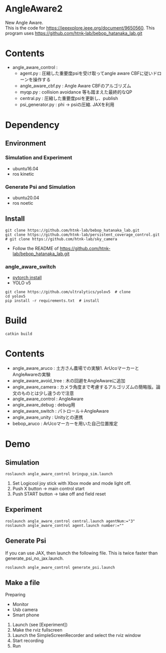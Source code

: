 # AngleAware2
New Angle Aware.  
This is the code for https://ieeexplore.ieee.org/document/9650560.
This program uses https://github.com/htnk-lab/bebop_hatanaka_lab.git

# Contents
- angle_aware_control :
    - agent.py :  圧縮した重要度psiを受け取ってangle aware CBFに従いドローンを操作する
    - angle_aware_cbf.py : Angle Aware CBFのアルゴリズム
    - myqp.py : collision avoidance 等も踏まえた最終的なQP
    - central.py : 圧縮した重要度psiを更新し、publish
    - psi_generator.py : phi -> psiの圧縮. JAXを利用

# Dependency
## Environment
### Simulation and Experiment
- ubuntu16.04
- ros kinetic
### Generate Psi and Simulation
- ubuntu20.04
- ros noetic

## Install
```
git clone https://github.com/htnk-lab/bebop_hatanaka_lab.git
git clone https://github.com/htnk-lab/persistent_coverage_control.git
# git clone https://github.com/htnk-lab/sky_camera 
```
- Follow the README of https://github.com/htnk-lab/bebop_hatanaka_lab.git

### angle_aware_switch
- [pytorch install](https://pytorch.org/get-started/locally/)
- YOLO v5
```
git clone https://github.com/ultralytics/yolov5  # clone
cd yolov5
pip install -r requirements.txt  # install
```

# Build
```
catkin build
```

# Contents
- angle_aware_aruco : 土方さん農場での実験1. ArUcoマーカーとAngleAwareの実験
- angle_aware_avoid_tree : 木の回避をAngleAwareに追加
- angle_aware_camera : カメラ角度まで考慮するアルゴリズムの簡略版。論文のものとは少し違うので注意
- angle_aware_control : AngleAware
- angle_aware_debug : debug用
- angle_aware_switch : パトロール＋AngleAware
- angle_aware_unity : Unityとの連携
- bebop_aruco : ArUcoマーカーを用いた自己位置推定


# Demo
## Simulation
```
roslaunch angle_aware_control bringup_sim.launch
```
1. Set Logicool joy stick with Xbox mode and mode light off.
1. Push X button -> main control start
1. Push START button -> take off and field reset

## Experiment
```
roslaunch angle_aware_control central.launch agentNum:="3"
roslaunch angle_aware_control agent.launch number:=""
```

## Generate Psi
If you can use JAX, then launch the following file. This is twice faster than generate_psi_no_jax.launch.
```
roslaunch angle_aware_control generate_psi.launch
```

## Make a file
Preparing
- Monitor
- Usb camera
- Smart phone
1. Launch (see [Experiment])
1. Make the rviz fullscreen
1. Launch the SimpleScreenRecorder and select the rviz window
1. Start recording
1. Run


